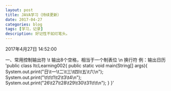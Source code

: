```yaml
---
layout: post
title: JAVA学习（持续更新）
date: 2017-04-27
categories: blog
tags: [学习，记录]
description: 好记性不如烂笔头。
---
```




2017年4月27日 14:52:00

一、常用控制输出符
\t 输出8个空格，相当于一个制表位
\n 换行符
例：输出日历
'public class ltcLearning002{
	public static void main(String[] args){
		System.out.print("日\t一\t二\t三\t四\t五\t六\n");
		System.out.print("\t\t\t1\t2\t3\t4\n");
		System.out.print("26\t27\t28\t29\t30\t31\t\t\n");
	}
}'
